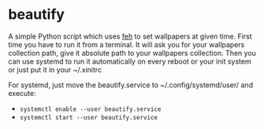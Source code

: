 # beautify

A simple Python script which uses [feh](https://github.com/derf/feh) to set wallpapers at given time.
First time you have to run it from a terminal. It will ask you for your wallpapers collection path, give it absolute path to your wallpapers collection. Then you can use systemd to run it automatically on every reboot or your init system or just put it 
in your ~/.xinitrc

For systemd, just move the beautify.service to ~/.config/systemd/user/ and execute:

- `systemctl enable --user beautify.service`
- `systemctl start --user beautify.service`
